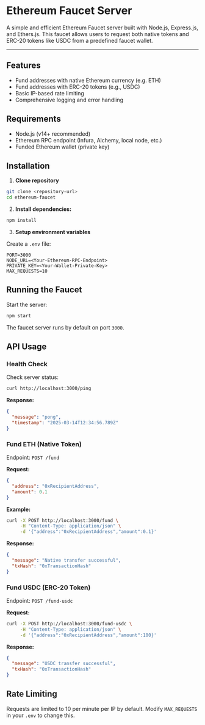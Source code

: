 # Ethereum Faucet Server

A simple and efficient Ethereum Faucet server built with Node.js, Express.js, and Ethers.js. This faucet allows users to request both native tokens  and ERC-20 tokens like USDC from a predefined faucet wallet.

---

## Features
- Fund addresses with native Ethereum currency (e.g. ETH)
- Fund addresses with ERC-20 tokens (e.g., USDC)
- Basic IP-based rate limiting
- Comprehensive logging and error handling

## Requirements

- Node.js (v14+ recommended)
- Ethereum RPC endpoint (Infura, Alchemy, local node, etc.)
- Funded Ethereum wallet (private key)

## Installation

1. **Clone repository**

```bash
git clone <repository-url>
cd ethereum-faucet
```

2. **Install dependencies:**

```bash
npm install
```

3. **Setup environment variables**

Create a `.env` file:

```env
PORT=3000
NODE_URL=<Your-Ethereum-RPC-Endpoint>
PRIVATE_KEY=<Your-Wallet-Private-Key>
MAX_REQUESTS=10
```

## Running the Faucet

Start the server:

```bash
npm start
```

The faucet server runs by default on port `3000`.

## API Usage

### Health Check

Check server status:

```bash
curl http://localhost:3000/ping
```

**Response:**

```json
{
  "message": "pong",
  "timestamp": "2025-03-14T12:34:56.789Z"
}
```

### Fund ETH (Native Token)

Endpoint: `POST /fund`

**Request:**

```json
{
  "address": "0xRecipientAddress",
  "amount": 0.1
}
```

**Example:**

```bash
curl -X POST http://localhost:3000/fund \
     -H "Content-Type: application/json" \
     -d '{"address":"0xRecipientAddress","amount":0.1}'
```

**Response:**

```json
{
  "message": "Native transfer successful",
  "txHash": "0xTransactionHash"
}
```

### Fund USDC (ERC-20 Token)

Endpoint: `POST /fund-usdc`

**Request:**

```bash
curl -X POST http://localhost:3000/fund-usdc \
     -H "Content-Type: application/json" \
     -d '{"address":"0xRecipientAddress","amount":100}'
```

**Response:**

```json
{
  "message": "USDC transfer successful",
  "txHash": "0xTransactionHash"
}
```

## Rate Limiting

Requests are limited to 10 per minute per IP by default. Modify `MAX_REQUESTS` in your `.env` to change this.
